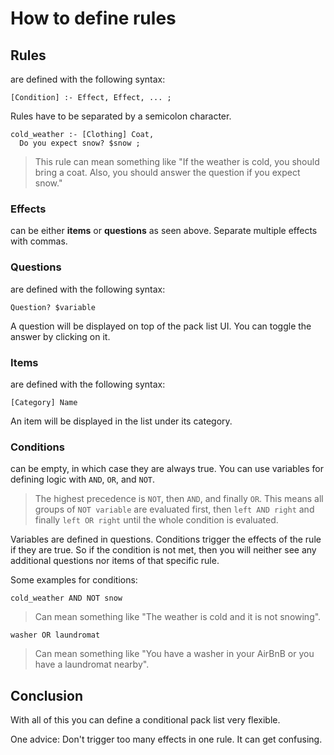 # How to define rules

## Rules

are defined with the following syntax:

```text
[Condition] :- Effect, Effect, ... ;
```

Rules have to be separated by a semicolon character.

```text
cold_weather :- [Clothing] Coat,
  Do you expect snow? $snow ;
```

> This rule can mean something like "If the weather is cold, you should bring a coat.
> Also, you should answer the question if you expect snow."

### Effects

can be either **items** or **questions** as seen above.
Separate multiple effects with commas.

### Questions

are defined with the following syntax:

```text
Question? $variable
```

A question will be displayed on top of the pack list UI.
You can toggle the answer by clicking on it.

### Items

are defined with the following syntax:

```text
[Category] Name
```

An item will be displayed in the list under its category.

### Conditions

can be empty, in which case they are always true.
You can use variables for defining logic with `AND`, `OR`, and `NOT`.

> The highest precedence is `NOT`, then `AND`, and finally `OR`.
> This means all groups of `NOT variable` are evaluated first, then `left AND right` and finally `left OR right` until the whole condition is evaluated.

Variables are defined in questions.
Conditions trigger the effects of the rule if they are true.
So if the condition is not met, then you will neither see any additional questions nor items of that specific rule.

Some examples for conditions:

```text
cold_weather AND NOT snow
```

> Can mean something like "The weather is cold and it is not snowing".

```text
washer OR laundromat
```

> Can mean something like "You have a washer in your AirBnB or you have a laundromat nearby".

## Conclusion

With all of this you can define a conditional pack list very flexible.

One advice:
Don't trigger too many effects in one rule.
It can get confusing.
